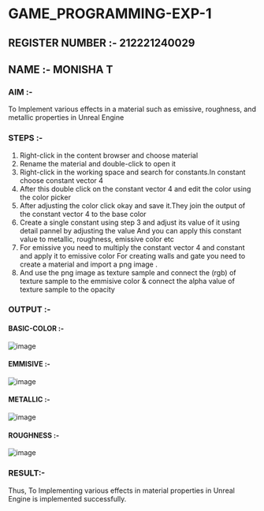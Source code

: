 # GAME_PROGRAMMING-EXP-1
## REGISTER NUMBER :- 212221240029
## NAME :- MONISHA T
### AIM :-
To Implement various effects in a material such as emissive, roughness, and metallic properties in Unreal Engine
### STEPS :-
1) Right-click in the content browser and choose material
2) Rename the material and double-click to open it
3) Right-click in the working space and search for constants.In constant choose constant vector 4
4) After this double click on the constant vector 4 and edit the color using the color picker
5) After adjusting the color click okay and save it.They join the output of the constant vector 4 to the base color
6) Create a single constant using step 3 and adjust its value of it using detail pannel by adjusting the value And you can apply this constant value to metallic, roughness, emissive color etc
7) For emissive you need to multiply the constant vector 4 and constant and apply it to emissive color For creating walls and gate you need to create a material and import a png image .
8) And use the png image as texture sample and connect the (rgb) of texture sample to the emmisive color & connect the alpha value of texture sample to the opacity

### OUTPUT :-
#### BASIC-COLOR :-
![image](https://user-images.githubusercontent.com/93427240/229363186-efb3524f-4409-4005-a6a6-0af57cdc76c1.png)
#### EMMISIVE :-
![image](https://user-images.githubusercontent.com/93427240/229363206-dd69288a-6169-4b16-a437-5c3ed935ad6e.png)
#### METALLIC :-
![image](https://user-images.githubusercontent.com/93427240/229363467-ea291be8-c04d-4e4f-8d7b-5fb4daacebfd.png)
#### ROUGHNESS :-
![image](https://user-images.githubusercontent.com/93427240/229363489-f9ab6a58-2ecb-4f5d-a665-ea117fe55e4c.png)


### RESULT:-
Thus, To Implementing various effects in material properties in Unreal Engine is implemented successfully.
